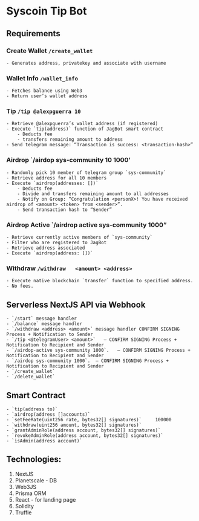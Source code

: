 # Syscoin Tip Bot

## Requirements
### Create Wallet `/create_wallet`
    - Generates address, privatekey and associate with username
### Wallet Info `/wallet_info`
    - Fetches balance using Web3
    - Return user’s wallet address
### Tip  `/tip @alexpguerra 10`
    - Retrieve @alexpguerra’s wallet address (if registered)
    - Execute `tip(address)` function of JagBot smart contract
        - Deducts fee
        - transfers remaining amount to address
    - Send telegram message: “Transaction is success: <transaction-hash>”
### Airdrop `/airdop sys-community 10 1000’
    - Randomly pick 10 member of telegram group `sys-community`
    - Retrieve address for all 10 members
    - Execute `airdrop(addresses: [])`
        - Deducts fee
        - Divide and transfers remaining amount to all addresses
        - Notify on Group: “Congratulation <personX>! You have received airdrop of <amount> <token> from <sender>”.
        - Send transaction hash to “Sender”
### Airdrop Active `/airdrop active sys-community 1000”
    - Retrieve currently active members of `sys-community`
    - Filter who are registered to JagBot
    - Retrieve address associated
    - Execute `airdrop(address: [])`
### Withdraw `/withdraw   <amount> <address>`
    - Execute native blockchain `transfer` function to specified address.
    - No fees.

## Serverless NextJS API via Webhook
    - `/start` message handler
    - `/balance` message handler
    - `/withdraw <address> <amount>` message handler CONFIRM SIGNING Process + Notification to Sender
    - `/tip <@telegramUser> <amount>`   — CONFIRM SIGNING Process + Notification to Recipient and Sender
    - `/airdop-active sys-community 1000`.   — CONFIRM SIGNING Process + Notification to Recipient and Sender
    - `/airdop sys-community 1000`.  — CONFIRM SIGNING Process + Notification to Recipient and Sender
    - `/create_wallet`
    - `/delete_wallet`

## Smart Contract
    - `tip(address to)`
    - `airdrop(address []accounts)`
    - `setFeeRate(uint256 rate, bytes32[] signatures)`     100000 
    - `withdraw(uint256 amount, bytes32[] signatures)`
    - `grantAdminRole(address account, bytes32[] signatures)`
    - `revokeAdminRole(address account, bytes32[] signatures)`
    - `isAdmin(address account)`

## Technologies:
1. NextJS
2. Planetscale - DB
3. Web3JS
4. Prisma ORM
5. React - for landing page
6. Solidity
7. Truffle
